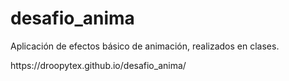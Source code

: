 # desafio_anima
<p>Aplicación de efectos básico de animación, realizados en clases.</p>
https://droopytex.github.io/desafio_anima/
